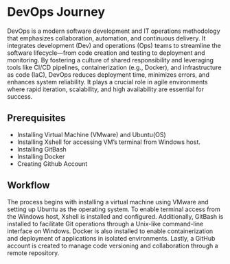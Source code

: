 # DevOps Journey

DevOps is a modern software development and IT operations methodology that emphasizes collaboration, automation, and continuous delivery. It integrates development (Dev) and operations (Ops) teams to streamline the software lifecycle—from code creation and testing to deployment and monitoring. By fostering a culture of shared responsibility and leveraging tools like CI/CD pipelines, containerization (e.g., Docker), and infrastructure as code (IaC), DevOps reduces deployment time, minimizes errors, and enhances system reliability. It plays a crucial role in agile environments where rapid iteration, scalability, and high availability are essential for success.


## Prerequisites
- Installing Virtual Machine (VMware) and Ubuntu(OS)
- Installing Xshell for accessing VM’s terminal from Windows host.
- Installing GitBash
- Installing Docker 
- Creating Github Account

## Workflow
The process begins with installing a virtual machine using VMware and setting up Ubuntu as the operating system. To enable terminal access from the Windows host, Xshell is installed and configured. Additionally, GitBash is installed to facilitate Git operations through a Unix-like command-line interface on Windows. Docker is also installed to enable containerization and deployment of applications in isolated environments. Lastly, a GitHub account is created to manage code versioning and collaboration through a remote repository.





